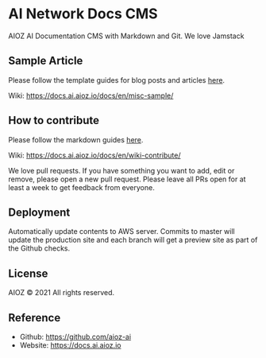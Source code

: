 # AI Network Docs CMS

AIOZ AI Documentation CMS with Markdown and Git.
We love Jamstack

## Sample Article
Please follow the template guides for blog posts and articles [here](content/en/misc-sample.md).

Wiki: https://docs.ai.aioz.io/docs/en/misc-sample/

## How to contribute

Please follow the markdown guides [here](content/en/wiki-contribute.md).

Wiki: https://docs.ai.aioz.io/docs/en/wiki-contribute/

We love pull requests. If you have something you want to add, edit or remove, please open a new pull request. Please leave all PRs open for at least a week to get feedback from everyone.

## Deployment

Automatically update contents to AWS server. Commits to master will update the production site and each branch will get a preview site as part of the Github checks.

## License
AIOZ © 2021 All rights reserved.

## Reference
- Github: https://github.com/aioz-ai
- Website: https://docs.ai.aioz.io
